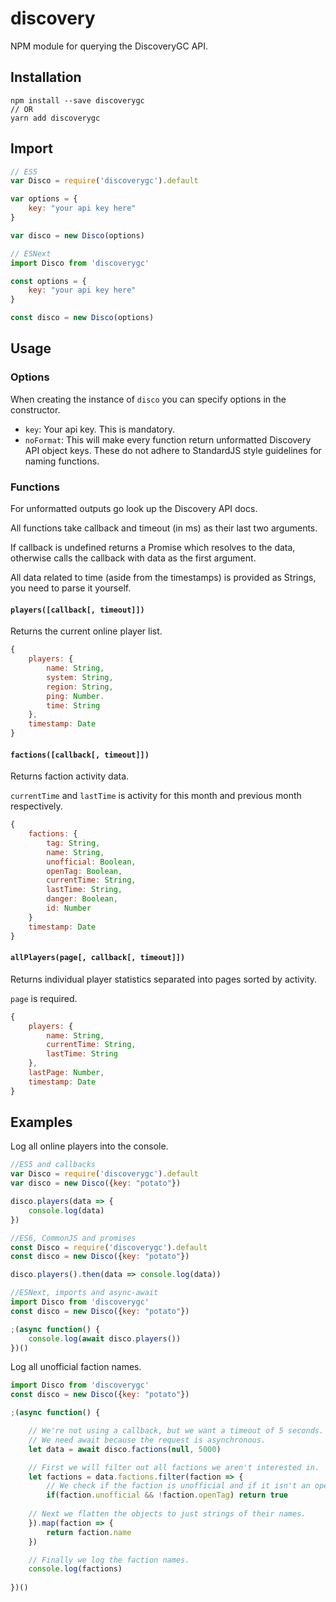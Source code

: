 # discovery
NPM module for querying the DiscoveryGC API.

## Installation

```
npm install --save discoverygc
// OR
yarn add discoverygc
```

## Import

```js
// ES5
var Disco = require('discoverygc').default

var options = {
	key: "your api key here"
}

var disco = new Disco(options)
```

```js
// ESNext
import Disco from 'discoverygc'

const options = {
	key: "your api key here"
}

const disco = new Disco(options)
```

## Usage

### Options

When creating the instance of `disco` you can specify options in the constructor.

- `key`: Your api key. This is mandatory.
- `noFormat`: This will make every function return unformatted Discovery API object keys. These do not adhere to StandardJS style guidelines for naming functions.

### Functions

For unformatted outputs go look up the Discovery API docs.

All functions take callback and timeout (in ms) as their last two arguments.

If callback is undefined returns a Promise which resolves to the data, otherwise calls the callback with data as the first argument.

All data related to time (aside from the timestamps) is provided as Strings, you need to parse it yourself.

#### `players([callback[, timeout]])`

Returns the current online player list.

```js
{
	players: {
		name: String,
		system: String,
		region: String,
		ping: Number.
		time: String
	},
	timestamp: Date
}
```

#### `factions([callback[, timeout]])`

Returns faction activity data.

`currentTime` and `lastTime` is activity for this month and previous month respectively.

```js
{
	factions: {
		tag: String,
		name: String,
		unofficial: Boolean,
		openTag: Boolean,
		currentTime: String,
		lastTime: String,
		danger: Boolean,
		id: Number
	}
	timestamp: Date
}
```

#### `allPlayers(page[, callback[, timeout]])`

Returns individual player statistics separated into pages sorted by activity.

`page` is required.

```js
{
	players: {
		name: String,
		currentTime: String,
		lastTime: String
	},
	lastPage: Number,
	timestamp: Date
}
```

## Examples

Log all online players into the console.

```js
//ES5 and callbacks
var Disco = require('discoverygc').default
var disco = new Disco({key: "potato"})

disco.players(data => {
	console.log(data)
})
```

```js
//ES6, CommonJS and promises
const Disco = require('discoverygc').default
const disco = new Disco({key: "potato"})

disco.players().then(data => console.log(data))
```

```js
//ESNext, imports and async-await
import Disco from 'discoverygc'
const disco = new Disco({key: "potato"})

;(async function() {
	console.log(await disco.players())
})()
```

Log all unofficial faction names.

```js
import Disco from 'discoverygc'
const disco = new Disco({key: "potato"})

;(async function() {

	// We're not using a callback, but we want a timeout of 5 seconds.
	// We need await because the request is asynchronous.
	let data = await disco.factions(null, 5000)	

	// First we will filter out all factions we aren't interested in.
	let factions = data.factions.filter(faction => {
		// We check if the faction is unofficial and if it isn't an open tag.
		if(faction.unofficial && !faction.openTag) return true
	
	// Next we flatten the objects to just strings of their names.
	}).map(faction => {
		return faction.name
	})

	// Finally we log the faction names.
	console.log(factions)
	
})()

```
